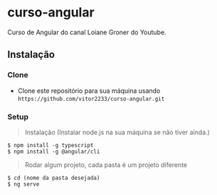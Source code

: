# curso-angular

Curso de Angular do canal Loiane Groner do Youtube.
## Instalação

### Clone

- Clone este repositório para sua máquina usando `https://github.com/vitor2233/curso-angular.git`

### Setup

> Instalação
(Instalar node.js na sua máquina se não tiver ainda.)

```shell
$ npm install -g typescript
$ npm install -g @angular/cli
```

> Rodar algum projeto, cada pasta é um projeto diferente

```shell
$ cd (nome da pasta desejada)
$ ng serve
```
